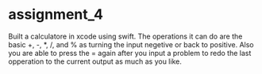 # assignment_4
Built a calculatore in xcode using swift. The operations it can do are the basic +, -, *, /, and % as
turning the input negetive or back to positive. Also you are able to press the = again after you input
a problem to redo the last opperation to the current output as much as you like.
